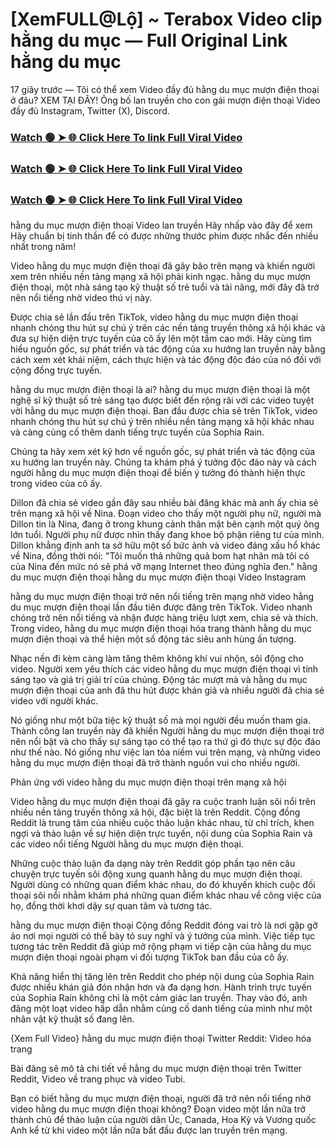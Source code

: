 # [XemFULL@Lộ] ~ Terabox Video clip hằng du mục — Full Original Link hằng du mục

17 giây trước — Tôi có thể xem Video đầy đủ hằng du mục mượn điện thoại ở đâu? XEM TẠI ĐÂY! Ông bố lan truyền cho con gái mượn điện thoại Video đầy đủ Instagram, Twitter (X), Discord.

### [Watch 🟢 ➤ 🌐 Click Here To link Full Viral Video](https://nioki.today/viral-leaked-video-watch-free-online/)

### [Watch 🟢 ➤ 🌐 Click Here To link Full Viral Video](https://nioki.today/viral-leaked-video-watch-free-online/)

### [Watch 🟢 ➤ 🌐 Click Here To link Full Viral Video](https://nioki.today/viral-leaked-video-watch-free-online/)

hằng du mục mượn điện thoại Video lan truyền Hãy nhấp vào đây để xem Hãy chuẩn bị tinh thần để có được những thước phim được nhắc đến nhiều nhất trong năm!

Video hằng du mục mượn điện thoại đã gây bão trên mạng và khiến người xem trên nhiều nền tảng mạng xã hội phải kinh ngạc. hằng du mục mượn điện thoại, một nhà sáng tạo kỹ thuật số trẻ tuổi và tài năng, mới đây đã trở nên nổi tiếng nhờ video thú vị này.

Được chia sẻ lần đầu trên TikTok, video hằng du mục mượn điện thoại nhanh chóng thu hút sự chú ý trên các nền tảng truyền thông xã hội khác và đưa sự hiện diện trực tuyến của cô ấy lên một tầm cao mới. Hãy cùng tìm hiểu nguồn gốc, sự phát triển và tác động của xu hướng lan truyền này bằng cách xem xét khái niệm, cách thực hiện và tác động độc đáo của nó đối với cộng đồng trực tuyến.

hằng du mục mượn điện thoại là ai? hằng du mục mượn điện thoại là một nghệ sĩ kỹ thuật số trẻ sáng tạo được biết đến rộng rãi với các video tuyệt vời hằng du mục mượn điện thoại. Ban đầu được chia sẻ trên TikTok, video nhanh chóng thu hút sự chú ý trên nhiều nền tảng mạng xã hội khác nhau và càng củng cố thêm danh tiếng trực tuyến của Sophia Rain.

Chúng ta hãy xem xét kỹ hơn về nguồn gốc, sự phát triển và tác động của xu hướng lan truyền này. Chúng ta khám phá ý tưởng độc đáo này và cách người hằng du mục mượn điện thoại để biến ý tưởng đó thành hiện thực trong video của cô ấy.

Dillon đã chia sẻ video gần đây sau nhiều bài đăng khác mà anh ấy chia sẻ trên mạng xã hội về Nina. Đoạn video cho thấy một người phụ nữ, người mà Dillon tin là Nina, đang ở trong khung cảnh thân mật bên cạnh một quý ông lớn tuổi. Người phụ nữ được nhìn thấy đang khoe bộ phận riêng tư của mình. Dillon khẳng định anh ta sở hữu một số bức ảnh và video đáng xấu hổ khác về Nina, đồng thời nói: "Tôi muốn thả những quả bom hạt nhân mà tôi có của Nina đến mức nó sẽ phá vỡ mạng Internet theo đúng nghĩa đen."
hằng du mục mượn điện thoại hằng du mục mượn điện thoại Video Instagram

hằng du mục mượn điện thoại trở nên nổi tiếng trên mạng nhờ video hằng du mục mượn điện thoại lần đầu tiên được đăng trên TikTok. Video nhanh chóng trở nên nổi tiếng và nhận được hàng triệu lượt xem, chia sẻ và thích. Trong video, hằng du mục mượn điện thoại hóa trang thành hằng du mục mượn điện thoại và thể hiện một số động tác siêu anh hùng ấn tượng.

Nhạc nền đi kèm càng làm tăng thêm không khí vui nhộn, sôi động cho video. Người xem yêu thích các video hằng du mục mượn điện thoại vì tính sáng tạo và giá trị giải trí của chúng. Động tác mượt mà và hằng du mục mượn điện thoại của anh đã thu hút được khán giả và nhiều người đã chia sẻ video với người khác.

Nó giống như một bữa tiệc kỹ thuật số mà mọi người đều muốn tham gia. Thành công lan truyền này đã khiến Người hằng du mục mượn điện thoại trở nên nổi bật và cho thấy sự sáng tạo có thể tạo ra thứ gì đó thực sự độc đáo như thế nào. Nó giống như việc lan tỏa niềm vui trên mạng, và những video hằng du mục mượn điện thoại đã trở thành nguồn vui cho nhiều người.

Phản ứng với video hằng du mục mượn điện thoại trên mạng xã hội

Video hằng du mục mượn điện thoại đã gây ra cuộc tranh luận sôi nổi trên nhiều nền tảng truyền thông xã hội, đặc biệt là trên Reddit. Cộng đồng Reddit là trung tâm của nhiều cuộc thảo luận khác nhau, từ chỉ trích, khen ngợi và thảo luận về sự hiện diện trực tuyến, nội dung của Sophia Rain và các video nổi tiếng Người hằng du mục mượn điện thoại.

Những cuộc thảo luận đa dạng này trên Reddit góp phần tạo nên câu chuyện trực tuyến sôi động xung quanh hằng du mục mượn điện thoại. Người dùng có những quan điểm khác nhau, do đó khuyến khích cuộc đối thoại sôi nổi nhằm khám phá những quan điểm khác nhau về công việc của họ, đồng thời khơi dậy sự quan tâm và tương tác.

hằng du mục mượn điện thoại Cộng đồng Reddit đóng vai trò là nơi gặp gỡ ảo nơi mọi người có thể bày tỏ suy nghĩ và ý tưởng của mình. Việc tiếp tục tương tác trên Reddit đã giúp mở rộng phạm vi tiếp cận của hằng du mục mượn điện thoại ngoài phạm vi đối tượng TikTok ban đầu của cô ấy.

Khả năng hiển thị tăng lên trên Reddit cho phép nội dung của Sophia Rain được nhiều khán giả đón nhận hơn và đa dạng hơn. Hành trình trực tuyến của Sophia Rain không chỉ là một cảm giác lan truyền. Thay vào đó, anh đăng một loạt video hấp dẫn nhằm củng cố danh tiếng của mình như một nhân vật kỹ thuật số đang lên.

{Xem Full Video} hằng du mục mượn điện thoại Twitter Reddit: Video hóa trang

Bài đăng sẽ mô tả chi tiết về hằng du mục mượn điện thoại trên Twitter Reddit, Video về trang phục và video Tubi.

Bạn có biết hằng du mục mượn điện thoại, người đã trở nên nổi tiếng nhờ video hằng du mục mượn điện thoại không? Đoạn video một lần nữa trở thành chủ đề thảo luận của người dân Úc, Canada, Hoa Kỳ và Vương quốc Anh kể từ khi video một lần nữa bắt đầu được lan truyền trên mạng.
